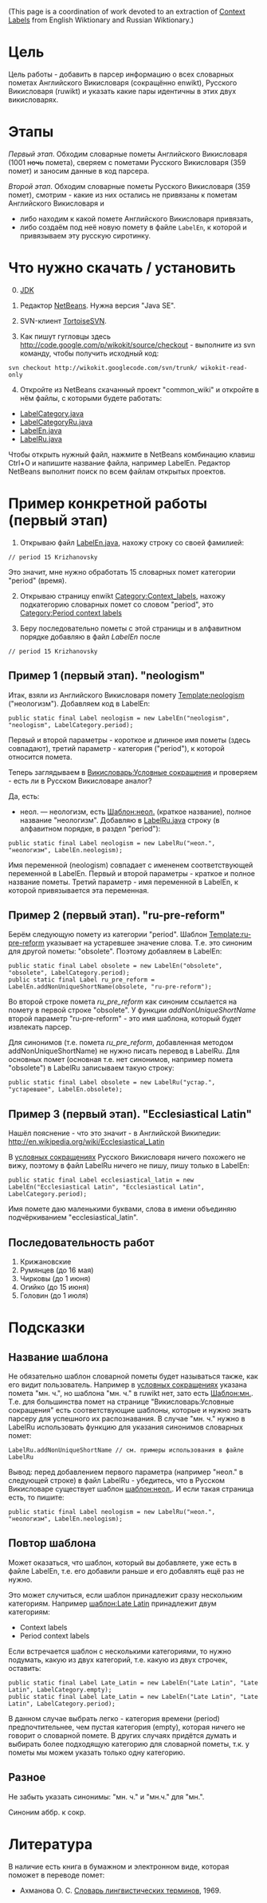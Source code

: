 (This page is a coordination of work devoted to an extraction of [Context Labels](http://en.wiktionary.org/wiki/Category:Context_labels) from English Wiktionary and Russian Wiktionary.)

# Цель #

Цель работы - добавить в парсер информацию о всех словарных пометах Английского Викисловаря (сокращённо enwikt), Русского Викисловаря (ruwikt) и указать какие пары идентичны в этих двух викисловарях.

# Этапы #

_Первый этап_. Обходим словарные пометы Английского Викисловаря (1001 <s>ночь</s> помета), сверяем с пометами Русского Викисловаря (359 помет) и заносим данные в код парсера.

_Второй этап_. Обходим словарные пометы Русского Викисловаря (359 помет), смотрим - какие из них остались не привязаны к пометам Английского Викисловаря и
  * либо находим к какой помете Английского Викисловаря привязать,
  * либо создаём под неё новую помету в файле ```LabelEn```, к которой и привязываем эту русскую сиротинку.

# Что нужно скачать / установить #
0) [JDK](http://www.oracle.com/technetwork/java/javase/downloads/jdk7-downloads-1880260.html)

1) Редактор [NetBeans](https://netbeans.org/downloads/). Нужна версия "Java SE".

2) SVN-клиент [TortoiseSVN](http://tortoisesvn.net/).

3) Как пишут гугловцы здесь http://code.google.com/p/wikokit/source/checkout - выполните из svn команду, чтобы получить исходный код:
```
svn checkout http://wikokit.googlecode.com/svn/trunk/ wikokit-read-only
```

4) Откройте из NetBeans скачанный проект "common\_wiki" и откройте в нём файлы, с которыми будете работать:
  * [LabelCategory.java](http://code.google.com/p/wikokit/source/browse/trunk/common_wiki/src/wikokit/base/wikt/constant/LabelCategory.java)
  * [LabelCategoryRu.java](http://code.google.com/p/wikokit/source/browse/trunk/common_wiki/src/wikokit/base/wikt/multi/ru/name/LabelCategoryRu.java)
  * [LabelEn.java](http://code.google.com/p/wikokit/source/browse/trunk/common_wiki/src/wikokit/base/wikt/multi/en/name/LabelEn.java)
  * [LabelRu.java](http://code.google.com/p/wikokit/source/browse/trunk/common_wiki/src/wikokit/base/wikt/multi/ru/name/LabelRu.java)

Чтобы открыть нужный файл, нажмите в NetBeans комбинацию клавиш Ctrl+O и напишите название файла, например LabelEn. Редактор NetBeans выполнит поиск по всем файлам открытых проектов.

# Пример конкретной работы (первый этап) #

1) Открываю файл [LabelEn.java](http://code.google.com/p/wikokit/source/browse/trunk/common_wiki/src/wikokit/base/wikt/multi/en/name/LabelEn.java), нахожу строку со своей фамилией:
```
// period 15 Krizhanovsky
```
Это значит, мне нужно обработать 15 словарных помет категории "period" (время).

2) Открываю страницу enwikt [Category:Context\_labels](http://en.wiktionary.org/wiki/Category:Context_labels), нахожу подкатегорию словарных помет со словом "period", это [Category:Period context labels](http://en.wiktionary.org/wiki/Category:Period_context_labels)

3) Беру последовательно пометы с этой страницы и в алфавитном порядке добавляю в файл _LabelEn_ после
```
// period 15 Krizhanovsky
```

## Пример 1 (первый этап). "neologism" ##

Итак, взяли из Английского Викисловаря помету [Template:neologism](http://en.wiktionary.org/wiki/Template:neologism) ("неологизм"). Добавляем код в LabelEn:
```
public static final Label neologism = new LabelEn("neologism", "neologism", LabelCategory.period);
```
Первый и второй параметры - короткое и длинное имя пометы (здесь совпадают), третий параметр - категория ("period"), к которой относится помета.

Теперь заглядываем в [Викисловарь:Условные сокращения](http://ru.wiktionary.org/wiki/%D0%92%D0%B8%D0%BA%D0%B8%D1%81%D0%BB%D0%BE%D0%B2%D0%B0%D1%80%D1%8C:%D0%A3%D1%81%D0%BB%D0%BE%D0%B2%D0%BD%D1%8B%D0%B5_%D1%81%D0%BE%D0%BA%D1%80%D0%B0%D1%89%D0%B5%D0%BD%D0%B8%D1%8F) и проверяем - есть ли в Русском Викисловаре аналог?

Да, есть:
  * неол. — неологизм, есть [Шаблон:неол.](http://ru.wiktionary.org/wiki/%D0%A8%D0%B0%D0%B1%D0%BB%D0%BE%D0%BD:%D0%BD%D0%B5%D0%BE%D0%BB.) (краткое название), полное название "неологизм". Добавляю в [LabelRu.java](http://code.google.com/p/wikokit/source/browse/trunk/common_wiki/src/wikokit/base/wikt/multi/ru/name/LabelRu.java) строку (в алфавитном порядке, в раздел "period"):
```
public static final Label neologism = new LabelRu("неол.", "неологизм", LabelEn.neologism);
```

Имя переменной (neologism) совпадает с имененем соответствующей переменной в LabelEn. Первый и второй параметры - краткое и полное название пометы. Третий параметр - имя переменной в LabelEn, к которой привязывается эта переменная.

## Пример 2 (первый этап). "ru-pre-reform" ##

Берём следующую помету из категории "period". Шаблон [Template:ru-pre-reform](http://en.wiktionary.org/wiki/Template:ru-pre-reform) указывает на устаревшее значение слова. Т.е. это синоним для другой пометы: "obsolete". Поэтому добавляем в LabelEn:
```
public static final Label obsolete = new LabelEn("obsolete", "obsolete", LabelCategory.period);
public static final Label ru_pre_reform = LabelEn.addNonUniqueShortName(obsolete, "ru-pre-reform");
```
Во второй строке помета _ru\_pre\_reform_ как синоним ссылается на помету в первой строке "obsolete". У функции _addNonUniqueShortName_ второй параметр "ru-pre-reform" - это имя шаблона, который будет извлекать парсер.

Для синонимов (т.е. помета _ru\_pre\_reform_, добавленная методом addNonUniqueShortName) не нужно писать перевод в LabelRu.
Для основных помет (основная т.е. нет синонимов, например помета "obsolete") в LabelRu записываем такую строку:
```
public static final Label obsolete = new LabelRu("устар.", "устаревшее", LabelEn.obsolete);
```

## Пример 3 (первый этап). "Ecclesiastical Latin" ##

Нашёл пояснение - что это значит - в Английской Википедии: http://en.wikipedia.org/wiki/Ecclesiastical_Latin

В [условных сокращениях](http://ru.wiktionary.org/wiki/%D0%92%D0%B8%D0%BA%D0%B8%D1%81%D0%BB%D0%BE%D0%B2%D0%B0%D1%80%D1%8C:%D0%A3%D1%81%D0%BB%D0%BE%D0%B2%D0%BD%D1%8B%D0%B5_%D1%81%D0%BE%D0%BA%D1%80%D0%B0%D1%89%D0%B5%D0%BD%D0%B8%D1%8F) Русского Викисловаря ничего похожего не вижу, поэтому в файл LabelRu ничего не пишу, пишу только в LabelEn:
```
public static final Label ecclesiastical_latin = new LabelEn("Ecclesiastical Latin", "Ecclesiastical Latin", LabelCategory.period);
```
Имя помете даю маленькими буквами, слова в имени объединяю подчёркиванием "ecclesiastical\_latin".

## Последовательность работ ##

  1. Крижановские
  1. Румянцев (до 16 мая)
  1. Чирковы (до 1 июня)
  1. Огийко (до 15 июня)
  1. Головин (до 1 июля)

# Подсказки #

## Название шаблона ##

Не обязательно шаблон словарной пометы будет называться также, как его видит пользователь. Например в [условных сокращениях](http://ru.wiktionary.org/wiki/%D0%92%D0%B8%D0%BA%D0%B8%D1%81%D0%BB%D0%BE%D0%B2%D0%B0%D1%80%D1%8C:%D0%A3%D1%81%D0%BB%D0%BE%D0%B2%D0%BD%D1%8B%D0%B5_%D1%81%D0%BE%D0%BA%D1%80%D0%B0%D1%89%D0%B5%D0%BD%D0%B8%D1%8F) указана помета "мн. ч.", но шаблона "мн. ч." в ruwikt нет, зато есть [Шаблон:мн.](http://ru.wiktionary.org/wiki/%D0%A8%D0%B0%D0%B1%D0%BB%D0%BE%D0%BD:%D0%BC%D0%BD.). Т.е. для большинства помет на странице "Викисловарь:Условные сокращения" есть соответствующие шаблоны, которые и нужно знать парсеру для успешного их распознавания. В случае "мн. ч." нужно в LabelRu использовать функцию для указания синонимов словарных помет:
```
LabelRu.addNonUniqueShortName // см. примеры использования в файле LabelRu
```

Вывод: перед добавлением первого параметра (например "неол." в следующей строке) в файл LabelRu - убедитесь, что в Русском Викисловаре существует шаблон [шаблон:неол.](http://ru.wiktionary.org/wiki/%D0%A8%D0%B0%D0%B1%D0%BB%D0%BE%D0%BD:%D0%BD%D0%B5%D0%BE%D0%BB.). И если такая страница есть, то пишите:
```
public static final Label neologism = new LabelRu("неол.", "неологизм", LabelEn.neologism);
```

## Повтор шаблона ##

Может оказаться, что шаблон, который вы добавляете, уже есть в файле LabelEn, т.е. его добавили раньше и его добавлять ещё раз не нужно.

Это может случиться, если шаблон принадлежит сразу нескольким категориям. Например [шаблон:Late Latin](http://en.wiktionary.org/wiki/Template:Late_Latin) принадлежит двум категориям:
  * Context labels
  * Period context labels

Если встречается шаблон с несколькими категориями, то нужно подумать, какую из двух категорий, т.е. какую из двух строчек, оставить:
```
public static final Label Late_Latin = new LabelEn("Late Latin", "Late Latin", LabelCategory.empty);
public static final Label Late_Latin = new LabelEn("Late Latin", "Late Latin", LabelCategory.period);
```

В данном случае выбрать легко - категория времени (period) предпочтительнее, чем пустая категория (empty), которая ничего не говорит о словарной помете. В других случаях придётся думать и выбирать более подходящую категорию для словарной пометы, т.к. у пометы мы можем указать только одну категорию.

## Разное ##
Не забыть указать синонимы: "мн. ч." и "мн.ч." для "мн.".

Синоним аббр. к сокр.

# Литература #

В наличие есть книга в бумажном и электронном виде, которая поможет в переводе помет:
  * Ахманова О. С. [Словарь лингвистических терминов](https://www.dropbox.com/s/qtaagjxeci7zln4/%D0%90%D1%85%D0%BC%D0%B0%D0%BD%D0%BE%D0%B2%D0%B0%20%D0%9E.%D0%A1.%20-%20%D0%A1%D0%BB%D0%BE%D0%B2%D0%B0%D1%80%D1%8C%20%D0%BB%D0%B8%D0%BD%D0%B3%D0%B2%D0%B8%D1%81%D1%82%D0%B8%D1%87%D0%B5%D1%81%D0%BA%D0%B8%D1%85%20%D1%82%D0%B5%D1%80%D0%BC%D0%B8%D0%BD%D0%BE%D0%B2.djvu), 1969.